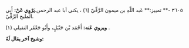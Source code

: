٣٦٠٥ -** تمييز:** عَبد اللَّهِ بن ميمون الرَّقِّيّ (٦) ، يكنى أبا عبد الرحمن.**يَرْوِي عَنْ:** أَبِي المليح الرَّقِّيّ.

**ويروي عَنه:** أَحْمَد بْن حَنْبَلٍ، وأَبُو جَعْفَر النفيلي (١) .

**وشيخ آخر يقال لَهُ:**
